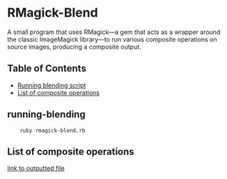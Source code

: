 # RMagick-Blend

A small program that uses RMagick—a gem that acts as a wrapper around the classic ImageMagick library—to run various composite operations on source images, producing a composite output.

## Table of Contents
   * [Running blending script](#running-blending)
   * [List of composite operations](#list-of-composite-operations)
   
## running-blending
		ruby rmagick-blend.rb
		
## List of composite operations
[link to outputted file](all_ops.txt)
